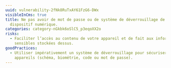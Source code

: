 ```yaml
---
uuid: vulnerability-2fNk8RuTxAY61FzG6-DWx
visibleInCms: true
title: Ne pas avoir de mot de passe ou de système de déverrouillage de son
  dispositif numérique.
categories: category-nGkbk6oSlC5_p3eqoXX2o
risks:
  - Faciliter l’accès au contenu de votre appareil et de fait aux informations
    sensibles stockées dessus.
goodPractices:
  - Utiliser impérativement un système de déverrouillage pour sécuriser ses
    appareils (schéma, biométrie, code ou mot de passe).
---
```

